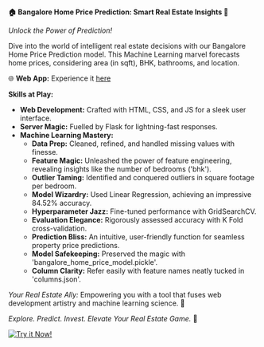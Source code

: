 **🏠 Bangalore Home Price Prediction: Smart Real Estate Insights 🚀**

*Unlock the Power of Prediction!*

Dive into the world of intelligent real estate decisions with our Bangalore Home Price Prediction model. This Machine Learning marvel forecasts home prices, considering area (in sqft), BHK, bathrooms, and location.

🌐 **Web App:** Experience it [here](https://homepriceprediction-9rub.onrender.com/)

**Skills at Play:**
- **Web Development:** Crafted with HTML, CSS, and JS for a sleek user interface.
- **Server Magic:** Fuelled by Flask for lightning-fast responses.
- **Machine Learning Mastery:**
  - **Data Prep:** Cleaned, refined, and handled missing values with finesse.
  - **Feature Magic:** Unleashed the power of feature engineering, revealing insights like the number of bedrooms ('bhk').
  - **Outlier Taming:** Identified and conquered outliers in square footage per bedroom.
  - **Model Wizardry:** Used Linear Regression, achieving an impressive 84.52% accuracy.
  - **Hyperparameter Jazz:** Fine-tuned performance with GridSearchCV.
  - **Evaluation Elegance:** Rigorously assessed accuracy with K Fold cross-validation.
  - **Prediction Bliss:** An intuitive, user-friendly function for seamless property price predictions.
  - **Model Safekeeping:** Preserved the magic with 'bangalore_home_price_model.pickle'.
  - **Column Clarity:** Refer easily with feature names neatly tucked in 'columns.json'.

*Your Real Estate Ally:*
Empowering you with a tool that fuses web development artistry and machine learning science. 🚀

*Explore. Predict. Invest. Elevate Your Real Estate Game.* 🌟

[![Try it Now!](insert_button_image_url)](https://homepriceprediction-9rub.onrender.com/)
